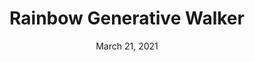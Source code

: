 ---
layout: project
title: Rainbow Generative Walker
date: March 21, 2021
desc: A P5JS (javascript) sketch as a generative walker. A generative walker is a code based art that allows users to click on screen once and then have code randomly draw on screen based on what is coded by the designer.
category: web-design
#cta:
  #title: Google Me!
  #url: https://www.google.com/search?q=grace
thumb: /images/portfolio/rainbow.jpg
iframes:
  - sketch:
    url: https://editor.p5js.org/gracehlavacek/embed/3GPAvIlOQ
    desc: Click canvas to draw
---